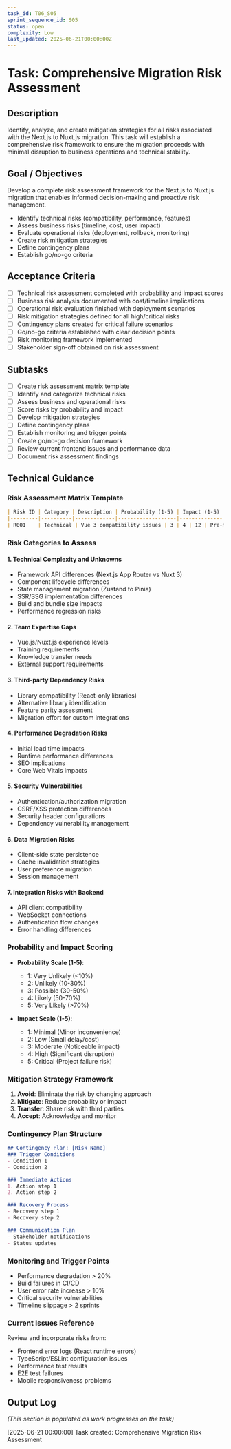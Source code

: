```yaml
---
task_id: T06_S05
sprint_sequence_id: S05
status: open
complexity: Low
last_updated: 2025-06-21T00:00:00Z
---
```


# Task: Comprehensive Migration Risk Assessment

## Description
Identify, analyze, and create mitigation strategies for all risks associated with the Next.js to Nuxt.js migration. This task will establish a comprehensive risk framework to ensure the migration proceeds with minimal disruption to business operations and technical stability.

## Goal / Objectives
Develop a complete risk assessment framework for the Next.js to Nuxt.js migration that enables informed decision-making and proactive risk management.
- Identify technical risks (compatibility, performance, features)
- Assess business risks (timeline, cost, user impact)
- Evaluate operational risks (deployment, rollback, monitoring)
- Create risk mitigation strategies
- Define contingency plans
- Establish go/no-go criteria

## Acceptance Criteria
- [ ] Technical risk assessment completed with probability and impact scores
- [ ] Business risk analysis documented with cost/timeline implications
- [ ] Operational risk evaluation finished with deployment scenarios
- [ ] Risk mitigation strategies defined for all high/critical risks
- [ ] Contingency plans created for critical failure scenarios
- [ ] Go/no-go criteria established with clear decision points
- [ ] Risk monitoring framework implemented
- [ ] Stakeholder sign-off obtained on risk assessment

## Subtasks
- [ ] Create risk assessment matrix template
- [ ] Identify and categorize technical risks
- [ ] Assess business and operational risks
- [ ] Score risks by probability and impact
- [ ] Develop mitigation strategies
- [ ] Define contingency plans
- [ ] Establish monitoring and trigger points
- [ ] Create go/no-go decision framework
- [ ] Review current frontend issues and performance data
- [ ] Document risk assessment findings

## Technical Guidance

### Risk Assessment Matrix Template
```markdown
| Risk ID | Category | Description | Probability (1-5) | Impact (1-5) | Risk Score | Mitigation Strategy | Owner |
|---------|----------|-------------|-------------------|--------------|------------|-------------------|--------|
| R001    | Technical | Vue 3 compatibility issues | 3 | 4 | 12 | Pre-migration testing | Dev Team |
```

### Risk Categories to Assess

#### 1. Technical Complexity and Unknowns
- Framework API differences (Next.js App Router vs Nuxt 3)
- Component lifecycle differences
- State management migration (Zustand to Pinia)
- SSR/SSG implementation differences
- Build and bundle size impacts
- Performance regression risks

#### 2. Team Expertise Gaps
- Vue.js/Nuxt.js experience levels
- Training requirements
- Knowledge transfer needs
- External support requirements

#### 3. Third-party Dependency Risks
- Library compatibility (React-only libraries)
- Alternative library identification
- Feature parity assessment
- Migration effort for custom integrations

#### 4. Performance Degradation Risks
- Initial load time impacts
- Runtime performance differences
- SEO implications
- Core Web Vitals impacts

#### 5. Security Vulnerabilities
- Authentication/authorization migration
- CSRF/XSS protection differences
- Security header configurations
- Dependency vulnerability management

#### 6. Data Migration Risks
- Client-side state persistence
- Cache invalidation strategies
- User preference migration
- Session management

#### 7. Integration Risks with Backend
- API client compatibility
- WebSocket connections
- Authentication flow changes
- Error handling differences

### Probability and Impact Scoring
- **Probability Scale (1-5)**:
  - 1: Very Unlikely (<10%)
  - 2: Unlikely (10-30%)
  - 3: Possible (30-50%)
  - 4: Likely (50-70%)
  - 5: Very Likely (>70%)

- **Impact Scale (1-5)**:
  - 1: Minimal (Minor inconvenience)
  - 2: Low (Small delay/cost)
  - 3: Moderate (Noticeable impact)
  - 4: High (Significant disruption)
  - 5: Critical (Project failure risk)

### Mitigation Strategy Framework
1. **Avoid**: Eliminate the risk by changing approach
2. **Mitigate**: Reduce probability or impact
3. **Transfer**: Share risk with third parties
4. **Accept**: Acknowledge and monitor

### Contingency Plan Structure
```markdown
## Contingency Plan: [Risk Name]
### Trigger Conditions
- Condition 1
- Condition 2

### Immediate Actions
1. Action step 1
2. Action step 2

### Recovery Process
- Recovery step 1
- Recovery step 2

### Communication Plan
- Stakeholder notifications
- Status updates
```

### Monitoring and Trigger Points
- Performance degradation > 20%
- Build failures in CI/CD
- User error rate increase > 10%
- Critical security vulnerabilities
- Timeline slippage > 2 sprints

### Current Issues Reference
Review and incorporate risks from:
- Frontend error logs (React runtime errors)
- TypeScript/ESLint configuration issues
- Performance test results
- E2E test failures
- Mobile responsiveness problems

## Output Log
*(This section is populated as work progresses on the task)*

[2025-06-21 00:00:00] Task created: Comprehensive Migration Risk Assessment
